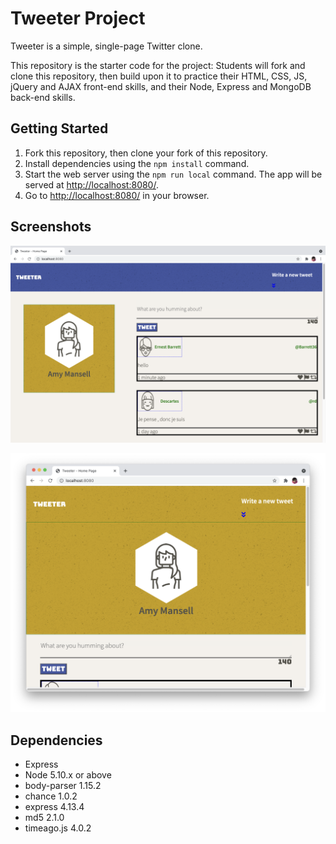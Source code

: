 # Tweeter Project

Tweeter is a simple, single-page Twitter clone.

This repository is the starter code for the project: Students will fork and clone this repository, then build upon it to practice their HTML, CSS, JS, jQuery and AJAX front-end skills, and their Node, Express and MongoDB back-end skills.

## Getting Started

1. Fork this repository, then clone your fork of this repository.
2. Install dependencies using the `npm install` command.
3. Start the web server using the `npm run local` command. The app will be served at <http://localhost:8080/>.
4. Go to <http://localhost:8080/> in your browser.

## Screenshots
!["Screenshot of tweet compose box"](https://github.com/NehaSijaria/tweeter/blob/master/docs/compose-box.png)

!["Screenshot of tweet copage for small devices"](https://github.com/NehaSijaria/tweeter/blob/master/docs/tweet-small-device.png)

## Dependencies

- Express
- Node 5.10.x or above
- body-parser 1.15.2
- chance 1.0.2
- express 4.13.4
- md5 2.1.0
- timeago.js 4.0.2